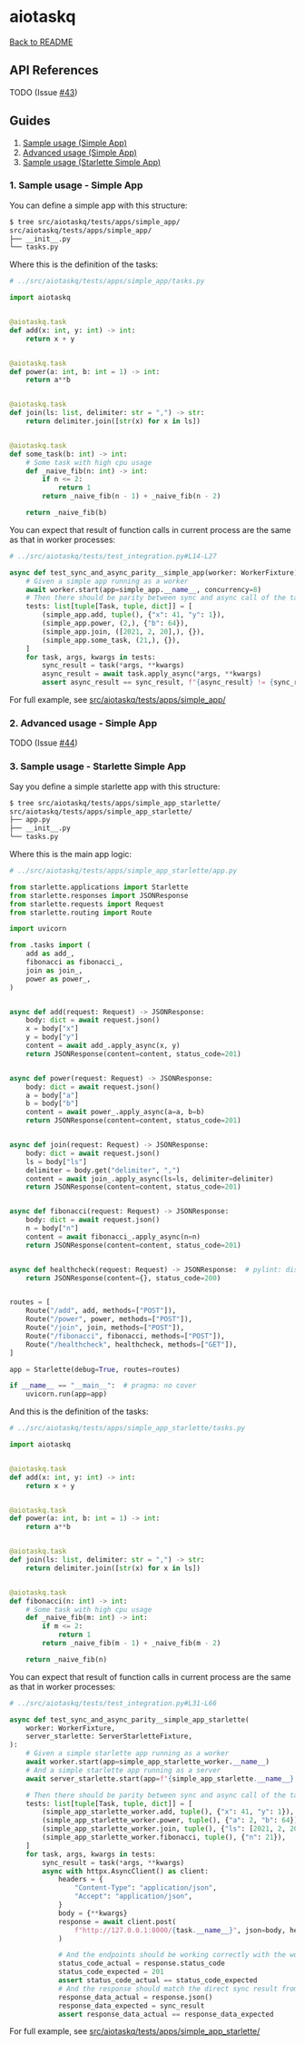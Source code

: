 # aiotaskq

[Back to README](/README.md)

## API References

TODO (Issue [#43](https://github.com/imranariffin/aiotaskq/issues/43))

## Guides

1. [Sample usage (Simple App)](#1-sample-usage---simple-app)
2. [Advanced usage (Simple App)](#2-advanced-usage---simple-app)
3. [Sample usage (Starlette Simple App)](#3-sample-usage---starlette-simple-app)

### 1. Sample usage - Simple App

You can define a simple app with this structure:

```bash
$ tree src/aiotaskq/tests/apps/simple_app/
src/aiotaskq/tests/apps/simple_app/
├── __init__.py
└── tasks.py
```

Where this is the definition of the tasks:
```py
# ../src/aiotaskq/tests/apps/simple_app/tasks.py

import aiotaskq


@aiotaskq.task
def add(x: int, y: int) -> int:
    return x + y


@aiotaskq.task
def power(a: int, b: int = 1) -> int:
    return a**b


@aiotaskq.task
def join(ls: list, delimiter: str = ",") -> str:
    return delimiter.join([str(x) for x in ls])


@aiotaskq.task
def some_task(b: int) -> int:
    # Some task with high cpu usage
    def _naive_fib(n: int) -> int:
        if n <= 2:
            return 1
        return _naive_fib(n - 1) + _naive_fib(n - 2)

    return _naive_fib(b)

```

You can expect that result of function calls in current process are the same as that in worker processes:
```py
# ../src/aiotaskq/tests/test_integration.py#L14-L27

async def test_sync_and_async_parity__simple_app(worker: WorkerFixture):
    # Given a simple app running as a worker
    await worker.start(app=simple_app.__name__, concurrency=8)
    # Then there should be parity between sync and async call of the tasks
    tests: list[tuple[Task, tuple, dict]] = [
        (simple_app.add, tuple(), {"x": 41, "y": 1}),
        (simple_app.power, (2,), {"b": 64}),
        (simple_app.join, ([2021, 2, 20],), {}),
        (simple_app.some_task, (21,), {}),
    ]
    for task, args, kwargs in tests:
        sync_result = task(*args, **kwargs)
        async_result = await task.apply_async(*args, **kwargs)
        assert async_result == sync_result, f"{async_result} != {sync_result}"
```

For full example, see [src/aiotaskq/tests/apps/simple_app/](../src/aiotaskq/tests/apps/simple_app/)

### 2. Advanced usage - Simple App

TODO (Issue [#44](https://github.com/imranariffin/aiotaskq/issues/44))

### 3. Sample usage - Starlette Simple App

Say you define a simple starlette app with this structure:

```bash
$ tree src/aiotaskq/tests/apps/simple_app_starlette/
src/aiotaskq/tests/apps/simple_app_starlette/
├── app.py
├── __init__.py
└── tasks.py
```

Where this is the main app logic:

```py
# ../src/aiotaskq/tests/apps/simple_app_starlette/app.py

from starlette.applications import Starlette
from starlette.responses import JSONResponse
from starlette.requests import Request
from starlette.routing import Route

import uvicorn

from .tasks import (
    add as add_,
    fibonacci as fibonacci_,
    join as join_,
    power as power_,
)


async def add(request: Request) -> JSONResponse:
    body: dict = await request.json()
    x = body["x"]
    y = body["y"]
    content = await add_.apply_async(x, y)
    return JSONResponse(content=content, status_code=201)


async def power(request: Request) -> JSONResponse:
    body: dict = await request.json()
    a = body["a"]
    b = body["b"]
    content = await power_.apply_async(a=a, b=b)
    return JSONResponse(content=content, status_code=201)


async def join(request: Request) -> JSONResponse:
    body: dict = await request.json()
    ls = body["ls"]
    delimiter = body.get("delimiter", ",")
    content = await join_.apply_async(ls=ls, delimiter=delimiter)
    return JSONResponse(content=content, status_code=201)


async def fibonacci(request: Request) -> JSONResponse:
    body: dict = await request.json()
    n = body["n"]
    content = await fibonacci_.apply_async(n=n)
    return JSONResponse(content=content, status_code=201)


async def healthcheck(request: Request) -> JSONResponse:  # pylint: disable=unused-argument
    return JSONResponse(content={}, status_code=200)


routes = [
    Route("/add", add, methods=["POST"]),
    Route("/power", power, methods=["POST"]),
    Route("/join", join, methods=["POST"]),
    Route("/fibonacci", fibonacci, methods=["POST"]),
    Route("/healthcheck", healthcheck, methods=["GET"]),
]

app = Starlette(debug=True, routes=routes)

if __name__ == "__main__":  # pragma: no cover
    uvicorn.run(app=app)

```
And this is the definition of the tasks:
```py
# ../src/aiotaskq/tests/apps/simple_app_starlette/tasks.py

import aiotaskq


@aiotaskq.task
def add(x: int, y: int) -> int:
    return x + y


@aiotaskq.task
def power(a: int, b: int = 1) -> int:
    return a**b


@aiotaskq.task
def join(ls: list, delimiter: str = ",") -> str:
    return delimiter.join([str(x) for x in ls])


@aiotaskq.task
def fibonacci(n: int) -> int:
    # Some task with high cpu usage
    def _naive_fib(m: int) -> int:
        if m <= 2:
            return 1
        return _naive_fib(m - 1) + _naive_fib(m - 2)

    return _naive_fib(n)

```
You can expect that result of function calls in current process are the same as that in worker processes:
```py
# ../src/aiotaskq/tests/test_integration.py#L31-L66

async def test_sync_and_async_parity__simple_app_starlette(
    worker: WorkerFixture,
    server_starlette: ServerStarletteFixture,
):
    # Given a simple starlette app running as a worker
    await worker.start(app=simple_app_starlette_worker.__name__)
    # And a simple starlette app running as a server
    await server_starlette.start(app=f"{simple_app_starlette.__name__}:app")

    # Then there should be parity between sync and async call of the tasks
    tests: list[tuple[Task, tuple, dict]] = [
        (simple_app_starlette_worker.add, tuple(), {"x": 41, "y": 1}),
        (simple_app_starlette_worker.power, tuple(), {"a": 2, "b": 64}),
        (simple_app_starlette_worker.join, tuple(), {"ls": [2021, 2, 20]}),
        (simple_app_starlette_worker.fibonacci, tuple(), {"n": 21}),
    ]
    for task, args, kwargs in tests:
        sync_result = task(*args, **kwargs)
        async with httpx.AsyncClient() as client:
            headers = {
                "Content-Type": "application/json",
                "Accept": "application/json",
            }
            body = {**kwargs}
            response = await client.post(
                f"http://127.0.0.1:8000/{task.__name__}", json=body, headers=headers
            )

            # And the endpoints should be working correctly with the worker
            status_code_actual = response.status_code
            status_code_expected = 201
            assert status_code_actual == status_code_expected
            # And the response should match the direct sync result from the task
            response_data_actual = response.json()
            response_data_expected = sync_result
            assert response_data_actual == response_data_expected
```

For full example, see [src/aiotaskq/tests/apps/simple_app_starlette/](../src/aiotaskq/tests/apps/simple_app_starlette/)
